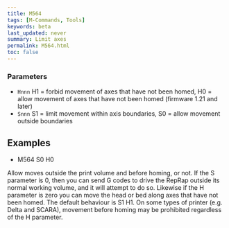 ```yaml
---
title: M564
tags: [M-Commands, Tools] 
keywords: beta 
last_updated: never 
summary: Limit axes 
permalink: M564.html
toc: false 
---
```



### Parameters

* `Hnnn` H1 = forbid movement of axes that have not been homed, H0 = allow movement of axes that have not been homed (firmware 1.21 and later)
* `Snnn` S1 = limit movement within axis boundaries, S0 = allow movement outside boundaries

## Examples

* M564 S0 H0

Allow moves outside the print volume and before homing, or not. If the S parameter is 0, then you can send G codes to drive the RepRap outside its normal working volume, and it will attempt to do so. Likewise if the H parameter is zero you can move the head or bed along axes that have not been homed. The default behaviour is S1 H1. On some types of printer (e.g. Delta and SCARA), movement before homing may be prohibited regardless of the H parameter.

